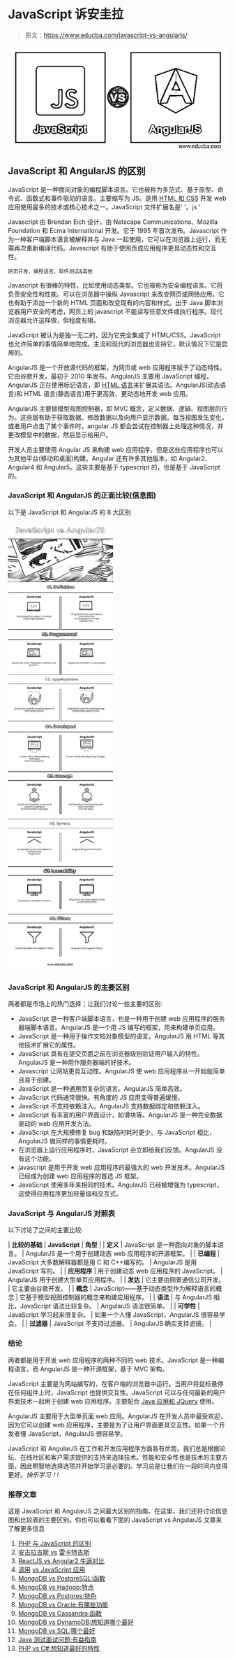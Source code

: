 # JavaScript 诉安圭拉

> 原文：<https://www.educba.com/javascript-vs-angularjs/>

![JavaScript vs AngularJS](img/7a1f49dee8f27d4cc08832faae8bd244.png)



## JavaScript 和 AngularJS 的区别

JavaScript 是一种面向对象的编程脚本语言。它也被称为多范式、基于原型、命令式、函数式和事件驱动的语言。主要缩写为 JS。是用 [HTML 和 CSS](https://www.educba.com/html-vs-css/) 开发 web 应用使用最多的技术或核心技术之一。JavaScript 文件扩展名是' '。js '

Javascript 由 Brendan Eich 设计，由 Netscape Communications、Mozilla Foundation 和 Ecma International 开发。它于 1995 年首次发布。Javascript 作为一种客户端脚本语言被解释并与 Java 一起使用，它可以在浏览器上运行，而无需再次重新编译代码。Javascript 有助于使网页或应用程序更具动态性和交互性。

<small>网页开发、编程语言、软件测试&其他</small>

Javascript 有很棒的特性，比如使用动态类型。它也被称为安全编程语言。它将负责安全性和性能。可以在浏览器中操纵 Javascript 来改变网页或网络应用。它也有助于添加一个新的 HTML 页面和改变现有的内容和样式。出于 Java 脚本浏览器用户安全的考虑，网页上的 javascript 不能读写任意文件或执行程序。现代浏览器允许这样做，但程度有限。

JavaScript 被认为是独一无二的，因为它完全集成了 HTML/CSS。JavaScript 也允许简单的事情简单地完成。主流和现代的浏览器也支持它，默认情况下它是启用的。

AngularJS 是一个开放源代码的框架，为网页或 web 应用程序赋予了动态特性。它由谷歌开发，最初于 2010 年发布。AngularJS 主要用 JavaScript 编程。AngularJS 正在使用标记语言，即 [HTML 语言](https://www.educba.com/html-interview-questions/)来扩展其语法。AngularJS(动态语言)和 HTML 语言(静态语言)用于更高效、更动态地开发 web 应用。

AngularJS 主要做模型视图控制器，即 MVC 概念，定义数据、逻辑、视图层的行为。这些层有助于获取数据、修改数据以及向用户显示数据。每当视图发生变化，或者用户点击了某个事件时，angular JS 都会尝试在控制器上处理这种情况，并更改模型中的数据，然后显示给用户。

开发人员主要使用 Angular JS 来构建 web 应用程序，但是这些应用程序也可以为其他平台(移动和桌面)构建。Angular 还有许多其他版本，如 Angular2、Angular4 和 Angular5。这些主要是基于 typescript 的，也是基于 JavaScript 的。

### JavaScript 和 AngularJS 的正面比较(信息图)

以下是 JavaScript 和 AngularJS 的 8 大区别

![JavaScript vs AngularJS Infographics](img/dc48b79f2a909e90168bc9e7ac051702.png)



### JavaScript 和 AngularJS 的主要区别

两者都是市场上的热门选择；让我们讨论一些主要的区别:

*   JavaScript 是一种客户端脚本语言，也是一种用于创建 web 应用程序的服务器端脚本语言。AngularJS 是一个用 JS 编写的框架，用来构建单页应用。
*   JavaScript 是一种用于操作文档对象模型的语言。AngularJS 用 HTML 等其他技术扩展它的属性。
*   JavaScript 具有在提交页面之前在浏览器级别验证用户输入的特性。AngularJS 是一种用作服务器端的好技术。
*   Javascript 让网站更具互动性。AngularJS 使 web 应用程序从一开始就简单且易于创建。
*   JavaScript 是一种通用而复杂的语言。AngularJS 简单高效。
*   JavaScript 代码通常很快。有角度的 JS 应用变得普遍缓慢。
*   JavaScript 不支持依赖注入。AngularJS 支持数据绑定和依赖注入。
*   JavaScript 有丰富的用户界面设计，如滑块等。AngularJS 是一种完全数据驱动的 web 应用开发方法。
*   JavaScript 在大规模修复 bug 和缺陷时耗时更少。与 JavaScript 相比，AngularJS 做同样的事情更耗时。
*   在浏览器上运行应用程序时，JavaScript 会立即给我们反馈。AngularJS 没有这个功能。
*   javascript 是用于开发 web 应用程序的最强大的 web 开发技术。AngularJS 已经成为创建 web 应用程序的首选 JS 框架。
*   JavaScript 使用多年来相同的技术。AngularJS 已经被增强为 typescript，这使得应用程序更加轻量级和交互式。

### JavaScript 与 AngularJS 对照表

以下讨论了之间的主要比较:

| **比较的基础** | **JavaScript** | **角型** |
| **定义** | JavaScript 是一种面向对象的脚本语言。 | AngularJS 是一个用于创建动态 web 应用程序的开源框架。 |
| **已编程** | JavaScript 大多数解释器都是用 C 和 C++编写的。 | AngularJS 是用 JavaScript 写的。 |
| **应用程序** | 用于创建动态 web 应用程序的 JavaScript。 | AngularJS 用于创建大型单页应用程序。 |
| **发达** | 它主要由网景通信公司开发。 | 它主要由谷歌开发。 |
| **概念** | JavaScript——基于动态类型作为解释语言的概念 | 它基于模型视图控制器的概念来构建应用程序。 |
| **语法** | 与 AngularJS 相比，JavaScript 语法比较复杂。 | AngularJS 语法很简单。 |
| **可学性** | JavaScript 学习起来很复杂。 | 如果一个人懂 JavaScript，AngularJS 很容易学会。 |
| **过滤器** | JavaScript 不支持过滤器。 | AngularJS 确实支持滤镜。 |

### 结论

两者都是用于开发 web 应用程序的两种不同的 web 技术。JavaScript 是一种编程语言，而 AngularJS 是一种开源框架，基于 MVC 架构。

JavaScript 主要是为网站编写的，在客户端的浏览器中运行。当用户将鼠标悬停在任何组件上时，JavaScript 也提供交互性。JavaScript 可以与任何最新的用户界面技术一起用于创建 web 应用程序。主要配合 [Java 应用和 JQuery](https://www.educba.com/javascript-vs-jquery/) 使用。

AngularJS 主要用于大型单页面 web 应用。AngularJS 在开发人员中最受欢迎，因为它可以创建 web 应用程序，主要是为了让用户界面更具交互性。如果一个开发者懂 JavaScript，AngularJS 很容易学。

JavaScript 和 AngularJS 在工作和开发应用程序方面各有优势。我们总是根据论坛、在线社区和客户需求提供的支持来选择技术。性能和安全性也是技术的主要方面，因此明智地选择选项并开始学习是必要的。学习总是让我们在一段时间内变得更好。*快乐学习！!*

### 推荐文章

这是 JavaScript 和 AngularJS 之间最大区别的指南。在这里，我们还将讨论信息图和比较表的主要区别。你也可以看看下面的 JavaScript vs AngularJS 文章来了解更多信息

1.  [PHP 与 JavaScript 的区别](https://www.educba.com/php-vs-javascript/)
2.  [安古拉吉斯 vs](https://www.educba.com/reactjs-vs-angularjs/) [雷卡特吉斯](https://www.educba.com/reactjs-vs-angularjs/)
3.  [ReactJS vs Angular2 牛逼对比](https://www.educba.com/reactjs-vs-angular2/)
4.  [调用](https://www.educba.com/javascript-apply-vs-call/) [vs JavaScript 应用](https://www.educba.com/javascript-apply-vs-call/)
5.  [MongoDB vs PostgreSQL:函数](https://www.educba.com/mongodb-vs-postgresql/)
6.  [MongoDB vs Hadoop:特点](https://www.educba.com/hadoop-vs-mongodb/)
7.  [MongoDB vs Postgres:特色](https://www.educba.com/mongodb-vs-postgres/)
8.  [MongoDB vs Oracle:有哪些功能](https://www.educba.com/mongodb-vs-oracle/)
9.  [MongoDB vs Cassandra:函数](https://www.educba.com/mongodb-vs-cassandra/)
10.  [MongoDB vs DynamoDB:想知道哪个最好](https://www.educba.com/mongodb-vs-dynamodb/)
11.  [MongoDB vs SQL:哪个最好](https://www.educba.com/mongodb-vs-sql/)
12.  [Java 测试面试问题:有益指南](https://www.educba.com/java-testing-interview-questions/)
13.  [PHP vs C#:想知道最好的特性](https://www.educba.com/php-vs-c-sharp/)





